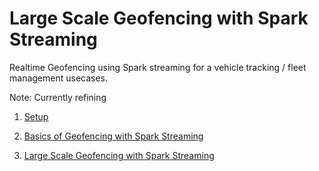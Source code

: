 # Large Scale Geofencing with Spark Streaming
Realtime Geofencing using Spark streaming for a vehicle tracking / fleet management usecases.

Note: Currently refining

1. [Setup](1.%20Setup)

2. [Basics of Geofencing with Spark Streaming](2.%20Basics%20of%20Geofencing%20with%20Spark%20Streaming)

3. [Large Scale Geofencing with Spark Streaming](3.%20Large%20Scale%20Geofencing%20with%20Spark%20Streaming)
